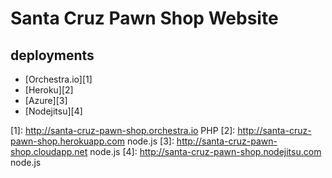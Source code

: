 # Santa Cruz Pawn Shop Website


## deployments

* [Orchestra.io][1]
* [Heroku][2]
* [Azure][3]
* [Nodejitsu][4]

[1]: http://santa-cruz-pawn-shop.orchestra.io PHP
[2]: http://santa-cruz-pawn-shop.herokuapp.com node.js
[3]: http://santa-cruz-pawn-shop.cloudapp.net node.js
[4]: http://santa-cruz-pawn-shop.nodejitsu.com node.js